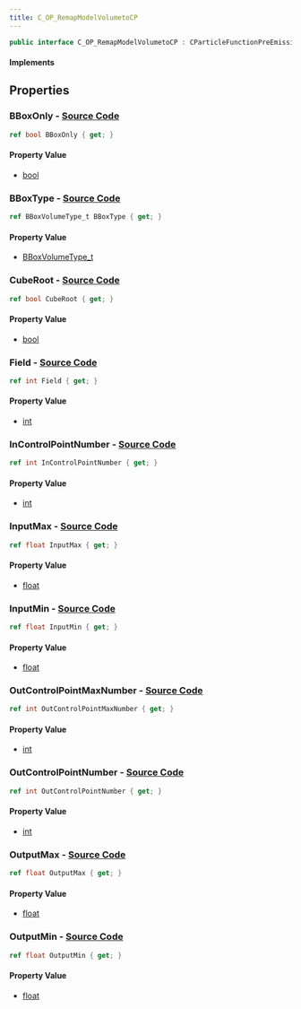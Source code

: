 ```yaml
---
title: C_OP_RemapModelVolumetoCP
---
```


```csharp
public interface C_OP_RemapModelVolumetoCP : CParticleFunctionPreEmission, CParticleFunctionOperator, CParticleFunction, ISchemaClass<CParticleFunction>, ISchemaClass<CParticleFunctionOperator>, ISchemaClass<CParticleFunctionPreEmission>, ISchemaClass<C_OP_RemapModelVolumetoCP>, ISchemaField, ISchemaClass, INativeHandle
```

#### Implements

## Properties

### **BBoxOnly** - [Source Code](https://github.com/swiftly-solution/swiftlys2/blob/main/managed/src/SwiftlyS2.Generated/Schemas/Interfaces/C_OP_RemapModelVolumetoCP.cs#L34)

```csharp
ref bool BBoxOnly { get; }
```

#### Property Value

- [bool](https://learn.microsoft.com/dotnet/api/system.boolean)

### **BBoxType** - [Source Code](https://github.com/swiftly-solution/swiftlys2/blob/main/managed/src/SwiftlyS2.Generated/Schemas/Interfaces/C_OP_RemapModelVolumetoCP.cs#L16)

```csharp
ref BBoxVolumeType_t BBoxType { get; }
```

#### Property Value

- [BBoxVolumeType_t](/docs/api/shared/schemadefinitions/bboxvolumetype_t)

### **CubeRoot** - [Source Code](https://github.com/swiftly-solution/swiftlys2/blob/main/managed/src/SwiftlyS2.Generated/Schemas/Interfaces/C_OP_RemapModelVolumetoCP.cs#L36)

```csharp
ref bool CubeRoot { get; }
```

#### Property Value

- [bool](https://learn.microsoft.com/dotnet/api/system.boolean)

### **Field** - [Source Code](https://github.com/swiftly-solution/swiftlys2/blob/main/managed/src/SwiftlyS2.Generated/Schemas/Interfaces/C_OP_RemapModelVolumetoCP.cs#L24)

```csharp
ref int Field { get; }
```

#### Property Value

- [int](https://learn.microsoft.com/dotnet/api/system.int32)

### **InControlPointNumber** - [Source Code](https://github.com/swiftly-solution/swiftlys2/blob/main/managed/src/SwiftlyS2.Generated/Schemas/Interfaces/C_OP_RemapModelVolumetoCP.cs#L18)

```csharp
ref int InControlPointNumber { get; }
```

#### Property Value

- [int](https://learn.microsoft.com/dotnet/api/system.int32)

### **InputMax** - [Source Code](https://github.com/swiftly-solution/swiftlys2/blob/main/managed/src/SwiftlyS2.Generated/Schemas/Interfaces/C_OP_RemapModelVolumetoCP.cs#L28)

```csharp
ref float InputMax { get; }
```

#### Property Value

- [float](https://learn.microsoft.com/dotnet/api/system.single)

### **InputMin** - [Source Code](https://github.com/swiftly-solution/swiftlys2/blob/main/managed/src/SwiftlyS2.Generated/Schemas/Interfaces/C_OP_RemapModelVolumetoCP.cs#L26)

```csharp
ref float InputMin { get; }
```

#### Property Value

- [float](https://learn.microsoft.com/dotnet/api/system.single)

### **OutControlPointMaxNumber** - [Source Code](https://github.com/swiftly-solution/swiftlys2/blob/main/managed/src/SwiftlyS2.Generated/Schemas/Interfaces/C_OP_RemapModelVolumetoCP.cs#L22)

```csharp
ref int OutControlPointMaxNumber { get; }
```

#### Property Value

- [int](https://learn.microsoft.com/dotnet/api/system.int32)

### **OutControlPointNumber** - [Source Code](https://github.com/swiftly-solution/swiftlys2/blob/main/managed/src/SwiftlyS2.Generated/Schemas/Interfaces/C_OP_RemapModelVolumetoCP.cs#L20)

```csharp
ref int OutControlPointNumber { get; }
```

#### Property Value

- [int](https://learn.microsoft.com/dotnet/api/system.int32)

### **OutputMax** - [Source Code](https://github.com/swiftly-solution/swiftlys2/blob/main/managed/src/SwiftlyS2.Generated/Schemas/Interfaces/C_OP_RemapModelVolumetoCP.cs#L32)

```csharp
ref float OutputMax { get; }
```

#### Property Value

- [float](https://learn.microsoft.com/dotnet/api/system.single)

### **OutputMin** - [Source Code](https://github.com/swiftly-solution/swiftlys2/blob/main/managed/src/SwiftlyS2.Generated/Schemas/Interfaces/C_OP_RemapModelVolumetoCP.cs#L30)

```csharp
ref float OutputMin { get; }
```

#### Property Value

- [float](https://learn.microsoft.com/dotnet/api/system.single)

